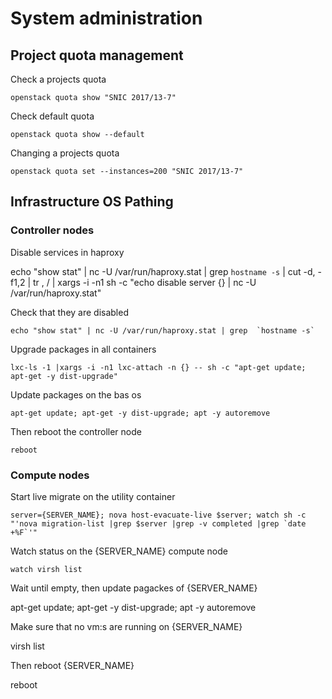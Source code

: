 # System administration

## Project quota management

Check a projects quota

    openstack quota show "SNIC 2017/13-7"

Check default quota

    openstack quota show --default

Changing a projects quota

```openstack quota set --instances=200 "SNIC 2017/13-7"```

## Infrastructure OS Pathing

### Controller nodes

Disable services in haproxy

   echo "show stat" | nc -U /var/run/haproxy.stat | grep `hostname -s` | cut -d, -f1,2 | tr , / | xargs -i -n1 sh -c "echo disable server {} | nc -U /var/run/haproxy.stat"

Check that they are disabled

    echo "show stat" | nc -U /var/run/haproxy.stat | grep  `hostname -s`

Upgrade packages in all containers

    lxc-ls -1 |xargs -i -n1 lxc-attach -n {} -- sh -c "apt-get update; apt-get -y dist-upgrade"

Update packages on the bas os

    apt-get update; apt-get -y dist-upgrade; apt -y autoremove

Then reboot the controller node

    reboot

### Compute nodes

Start live migrate on the utility container

    server={SERVER_NAME}; nova host-evacuate-live $server; watch sh -c "'nova migration-list |grep $server |grep -v completed |grep `date +%F`'"

Watch status on the {SERVER_NAME} compute node

    watch virsh list

Wait until empty, then update pagackes of  {SERVER_NAME}

   apt-get update; apt-get -y dist-upgrade; apt -y autoremove

Make sure that no vm:s are running on {SERVER_NAME}

   virsh list

Then reboot  {SERVER_NAME}

   reboot

